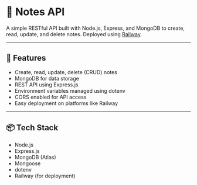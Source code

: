 # 📝 Notes API

A simple RESTful API built with Node.js, Express, and MongoDB to create, read, update, and delete notes. Deployed using [Railway](https://railway.app).

---

## 🚀 Features

- Create, read, update, delete (CRUD) notes
- MongoDB for data storage
- REST API using Express.js
- Environment variables managed using dotenv
- CORS enabled for API access
- Easy deployment on platforms like Railway 

---

## 📦 Tech Stack

- Node.js
- Express.js
- MongoDB (Atlas)
- Mongoose
- dotenv
- Railway (for deployment)

